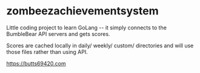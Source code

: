 # zombeezachievementsystem

Little coding project to learn GoLang -- it simply connects to the BumbleBear API servers and gets scores.

Scores are cached locally in daily/ weekly/ custom/ directories and will use those files rather than using API.

https://butts69420.com
